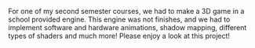  
For one of my second semester courses, we had to make a 3D game in a school provided engine. This engine was not finishes, and we had to implement software and hardware animations, shadow mapping, different types of shaders and much more! Please enjoy a look at this project!
